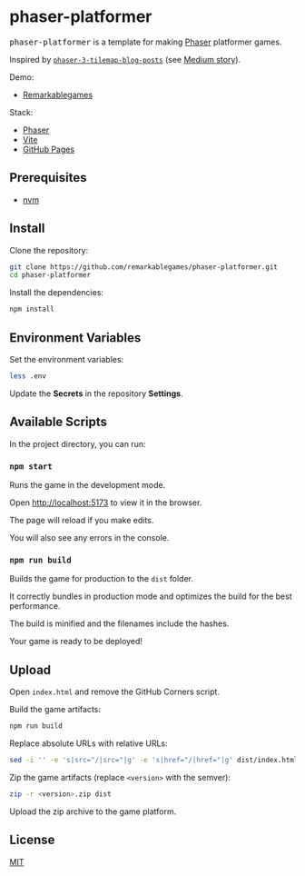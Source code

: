 # phaser-platformer

<kbd>phaser-platformer</kbd> is a template for making [Phaser](https://phaser.io/) platformer games.

Inspired by [`phaser-3-tilemap-blog-posts`](https://github.com/mikewesthad/phaser-3-tilemap-blog-posts/tree/master/examples/post-2) (see [Medium story](https://itnext.io/3d68e73d494a)).

Demo:

- [Remarkablegames](https://remarkablegames.org/phaser-platformer)

Stack:

- [Phaser](https://phaser.io/)
- [Vite](https://vitejs.dev/)
- [GitHub Pages](https://pages.github.com/)

## Prerequisites

- [nvm](https://github.com/nvm-sh/nvm#readme)

## Install

Clone the repository:

```sh
git clone https://github.com/remarkablegames/phaser-platformer.git
cd phaser-platformer
```

Install the dependencies:

```sh
npm install
```

## Environment Variables

Set the environment variables:

```sh
less .env
```

Update the **Secrets** in the repository **Settings**.

## Available Scripts

In the project directory, you can run:

### `npm start`

Runs the game in the development mode.

Open [http://localhost:5173](http://localhost:5173) to view it in the browser.

The page will reload if you make edits.

You will also see any errors in the console.

### `npm run build`

Builds the game for production to the `dist` folder.

It correctly bundles in production mode and optimizes the build for the best performance.

The build is minified and the filenames include the hashes.

Your game is ready to be deployed!

## Upload

Open `index.html` and remove the GitHub Corners script.

Build the game artifacts:

```sh
npm run build
```

Replace absolute URLs with relative URLs:

```sh
sed -i '' -e 's|src="/|src="|g' -e 's|href="/|href="|g' dist/index.html
```

Zip the game artifacts (replace `<version>` with the semver):

```sh
zip -r <version>.zip dist
```

Upload the zip archive to the game platform.

## License

[MIT](LICENSE)

